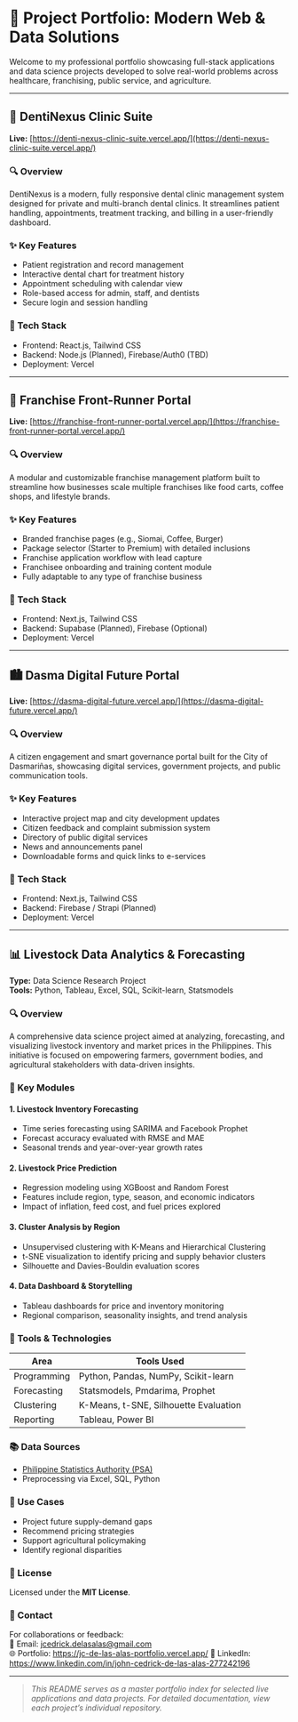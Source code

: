 # 🚀 Project Portfolio: Modern Web & Data Solutions

Welcome to my professional portfolio showcasing full-stack applications and data science projects developed to solve real-world problems across healthcare, franchising, public service, and agriculture.

---

## 🦷 DentiNexus Clinic Suite  
**Live:** [https://denti-nexus-clinic-suite.vercel.app/](https://denti-nexus-clinic-suite.vercel.app/)

### 🔍 Overview  
DentiNexus is a modern, fully responsive dental clinic management system designed for private and multi-branch dental clinics. It streamlines patient handling, appointments, treatment tracking, and billing in a user-friendly dashboard.

### ✨ Key Features
- Patient registration and record management  
- Interactive dental chart for treatment history  
- Appointment scheduling with calendar view  
- Role-based access for admin, staff, and dentists  
- Secure login and session handling

### 🧰 Tech Stack
- Frontend: React.js, Tailwind CSS  
- Backend: Node.js (Planned), Firebase/Auth0 (TBD)  
- Deployment: Vercel

---

## 🏢 Franchise Front-Runner Portal  
**Live:** [https://franchise-front-runner-portal.vercel.app/](https://franchise-front-runner-portal.vercel.app/)

### 🔍 Overview  
A modular and customizable franchise management platform built to streamline how businesses scale multiple franchises like food carts, coffee shops, and lifestyle brands.

### ✨ Key Features
- Branded franchise pages (e.g., Siomai, Coffee, Burger)  
- Package selector (Starter to Premium) with detailed inclusions  
- Franchise application workflow with lead capture  
- Franchisee onboarding and training content module  
- Fully adaptable to any type of franchise business

### 🧰 Tech Stack
- Frontend: Next.js, Tailwind CSS  
- Backend: Supabase (Planned), Firebase (Optional)  
- Deployment: Vercel

---

## 🏙️ Dasma Digital Future Portal  
**Live:** [https://dasma-digital-future.vercel.app/](https://dasma-digital-future.vercel.app/)

### 🔍 Overview  
A citizen engagement and smart governance portal built for the City of Dasmariñas, showcasing digital services, government projects, and public communication tools.

### ✨ Key Features
- Interactive project map and city development updates  
- Citizen feedback and complaint submission system  
- Directory of public digital services  
- News and announcements panel  
- Downloadable forms and quick links to e-services

### 🧰 Tech Stack
- Frontend: Next.js, Tailwind CSS  
- Backend: Firebase / Strapi (Planned)  
- Deployment: Vercel

---

## 📊 Livestock Data Analytics & Forecasting  
**Type:** Data Science Research Project  
**Tools:** Python, Tableau, Excel, SQL, Scikit-learn, Statsmodels

### 🔍 Overview  
A comprehensive data science project aimed at analyzing, forecasting, and visualizing livestock inventory and market prices in the Philippines. This initiative is focused on empowering farmers, government bodies, and agricultural stakeholders with data-driven insights.

### 📁 Key Modules
#### 1. Livestock Inventory Forecasting
- Time series forecasting using SARIMA and Facebook Prophet  
- Forecast accuracy evaluated with RMSE and MAE  
- Seasonal trends and year-over-year growth rates

#### 2. Livestock Price Prediction
- Regression modeling using XGBoost and Random Forest  
- Features include region, type, season, and economic indicators  
- Impact of inflation, feed cost, and fuel prices explored

#### 3. Cluster Analysis by Region
- Unsupervised clustering with K-Means and Hierarchical Clustering  
- t-SNE visualization to identify pricing and supply behavior clusters  
- Silhouette and Davies-Bouldin evaluation scores

#### 4. Data Dashboard & Storytelling
- Tableau dashboards for price and inventory monitoring  
- Regional comparison, seasonality insights, and trend analysis


### 🧰 Tools & Technologies
| Area        | Tools Used                           |
|-------------|---------------------------------------|
| Programming | Python, Pandas, NumPy, Scikit-learn   |
| Forecasting | Statsmodels, Pmdarima, Prophet        |
| Clustering  | K-Means, t-SNE, Silhouette Evaluation |
| Reporting   | Tableau, Power BI                     |

### 📚 Data Sources
- [Philippine Statistics Authority (PSA)](https://psa.gov.ph/)
- Preprocessing via Excel, SQL, Python

### 🎯 Use Cases
- Project future supply-demand gaps
- Recommend pricing strategies
- Support agricultural policymaking
- Identify regional disparities

### 📜 License
Licensed under the **MIT License**.

### 🤝 Contact  
For collaborations or feedback:  
📧 Email: jcedrick.delasalas@gmail.com  
🌐 Portfolio: https://jc-de-las-alas-portfolio.vercel.app/
📱 LinkedIn: https://www.linkedin.com/in/john-cedrick-de-las-alas-277242196


---

> *This README serves as a master portfolio index for selected live applications and data projects. For detailed documentation, view each project’s individual repository.*

